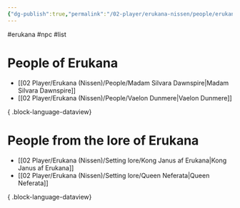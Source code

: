 ```yaml
---
{"dg-publish":true,"permalink":"/02-player/erukana-nissen/people/erukana-people-list/"}
---
```


#erukana #npc #list 

# People of Erukana 
- [[02 Player/Erukana (Nissen)/People/Madam Silvara Dawnspire\|Madam Silvara Dawnspire]]
- [[02 Player/Erukana (Nissen)/People/Vaelon Dunmere\|Vaelon Dunmere]]

{ .block-language-dataview}

# People from the lore of Erukana 
- [[02 Player/Erukana (Nissen)/Setting lore/Kong Janus af Erukana\|Kong Janus af Erukana]]
- [[02 Player/Erukana (Nissen)/Setting lore/Queen Neferata\|Queen Neferata]]

{ .block-language-dataview}
